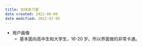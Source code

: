 ```yaml
---
title: 在线自习室
date created: 2022-06-09
date modified: 2022-07-05
---
```

- 用户画像
	- 基本面向高中生和大学生，16-20 岁。所以界面做的非常卡通。
